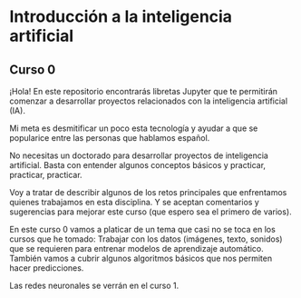 # Introducción a la inteligencia artificial
## Curso 0

¡Hola! En este repositorio encontrarás libretas Jupyter que te permitirán comenzar a desarrollar proyectos relacionados con la inteligencia artificial (IA).

Mi meta es desmitificar un poco esta tecnología y ayudar a que se popularice entre las personas que hablamos español.

No necesitas un doctorado para desarrollar proyectos de inteligencia artificial. Basta con entender algunos conceptos básicos y practicar, practicar, practicar.

Voy a tratar de describir algunos de los retos principales que enfrentamos quienes trabajamos en esta disciplina. Y se aceptan comentarios y sugerencias para mejorar este curso (que espero sea el primero de varios).

En este curso 0 vamos a platicar de un tema que casi no se toca en los cursos que he tomado: Trabajar con los datos (imágenes, texto, sonidos) que se requieren para entrenar modelos de aprendizaje automático. También vamos a cubrir algunos algoritmos básicos que nos permiten hacer predicciones.

Las redes neuronales se verrán en el curso 1.
